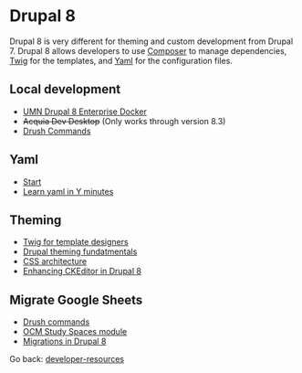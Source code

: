 # Drupal 8

Drupal 8 is very different for theming and custom development from Drupal 7. Drupal 8 allows developers to use [Composer](https://getcomposer.org/) to manage dependencies, [Twig](https://twig.symfony.com/) for the templates, and [Yaml](http://yaml.org/) for the configuration files.

## Local development

* [UMN Drupal 8 Enterprise Docker](https://pages.github.umn.edu/ici-drupal/umndrupal8-docker/)
* ~~Acquia Dev Desktop~~ (Only works through version 8.3)
* [Drush Commands](https://drushcommands.com/)

## Yaml

* [Start](http://www.yaml.org/start.html)
* [Learn yaml in Y minutes](https://learnxinyminutes.com/docs/yaml/)

## Theming

* [Twig for template designers](https://twig.symfony.com/doc/2.x/templates.html)
* [Drupal theming fundatmentals](https://www.lullabot.com/articles/drupal-8-theming-fundamentals-part-1)
* [CSS architecture](https://www.drupal.org/node/1887918)
* [Enhancing CKEditor in Drupal 8](https://www.drupalaid.com/blog/enhancing-ckeditor-in-drupal-8)

## Migrate Google Sheets

* [Drush commands](https://drushcommands.com/drush-8x/migrate/migrate-import/)
* [OCM Study Spaces module](https://github.umn.edu/asrweb/ocm_study_spaces)
* [Migrations in Drupal 8](https://z.umn.edu/drupal-migration)

Go back: [developer-resources](../README.md)
